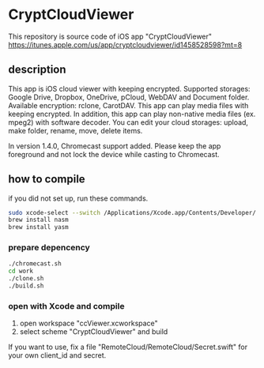 # CryptCloudViewer
This repository is source code of iOS app "CryptCloudViewer"
https://itunes.apple.com/us/app/cryptcloudviewer/id1458528598?mt=8

## description
This app is iOS cloud viewer with keeping encrypted. Supported storages: Google Drive, Dropbox, OneDrive, pCloud, WebDAV and Document folder. Available encryption: rclone, CarotDAV. This app can play media files with keeping encrypted. In addition, this app can play non-native media files (ex. mpeg2) with software decoder. You can edit your cloud storages: upload, make folder, rename, move, delete items.

In version 1.4.0, Chromecast support added. Please keep the app foreground and not lock the device while casting to Chromecast.

## how to compile
if you did not set up, run these commands.

```bash
sudo xcode-select --switch /Applications/Xcode.app/Contents/Developer/
brew install nasm
brew install yasm
```

### prepare depencency

```bash
./chromecast.sh
cd work
./clone.sh
./build.sh
```

### open with Xcode and compile
1. open workspace "ccViewer.xcworkspace"
2. select scheme "CryptCloudViewer" and build

If you want to use, fix a file "RemoteCloud/RemoteCloud/Secret.swift" for your own client_id and secret.
